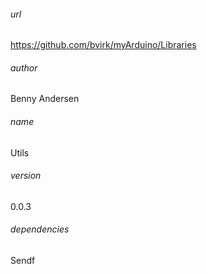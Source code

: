 ###### url
https://github.com/bvirk/myArduino/Libraries
###### author
Benny Andersen
###### name
Utils
###### version
0.0.3
###### dependencies
Sendf